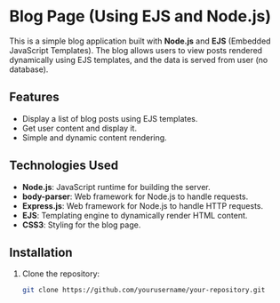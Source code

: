 # Blog Page (Using EJS and Node.js)

This is a simple blog application built with **Node.js** and **EJS** (Embedded JavaScript Templates). The blog allows users to view posts rendered dynamically using EJS templates, and the data is served from user (no database).

## Features
- Display a list of blog posts using EJS templates.
- Get user content and display it.
- Simple and dynamic content rendering.

## Technologies Used
- **Node.js**: JavaScript runtime for building the server.
- **body-parser**: Web framework for Node.js to handle requests.
- **Express.js**: Web framework for Node.js to handle HTTP requests.
- **EJS**: Templating engine to dynamically render HTML content.
- **CSS3**: Styling for the blog page.

## Installation

1. Clone the repository:
   ```bash
   git clone https://github.com/yourusername/your-repository.git
